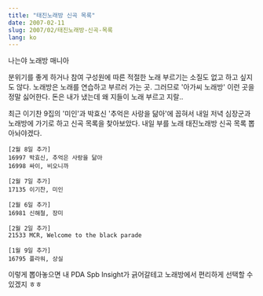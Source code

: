 ```yaml
---
title: "태진노래방 신곡 목록"
date: 2007-02-11
slug: 2007/02/태진노래방-신곡-목록
lang: ko
---
```


나는야 노래방 매니아

분위기를 좋게 하거나 참여 구성원에 따른 적절한 노래 부르기는 소질도 없고 하고 싶지도 않다.
노래방은 노래를 연습하고 부르러 가는 곳. 그러므로 '아가씨 노래방' 이런 곳을 정말 싫어한다.
돈은 내가 냈는데 왜 지들이 노래 부르고 지랄..

최근 이기찬 9집의 '미인'과 박효신 '추억은 사랑을 닮아'에 꼽혀서 내일 저녁 심장군과 노래방에
가기로 하고 신곡 목록을 찾아보았다. 내일 부를 노래 태진노래방 신곡 목록 뽑아놔야겠다. 

```
[2월 8일 추가]
16997 박효신, 추억은 사랑을 닮아
16998 싸이, 비오니까

[2월 7일 추가]
17135 이기찬, 미인

[2월 6일 추가]
16981 신해철, 장미

[2월 2일 추가]
21533 MCR, Welcome to the black parade

[1월 9일 추가]
16795 플라워, 상실
```

이렇게 뽑아놓으면 내 PDA Spb Insight가 긁어갈테고 노래방에서 편리하게 선택할 수 있겠지 ㅎㅎ
